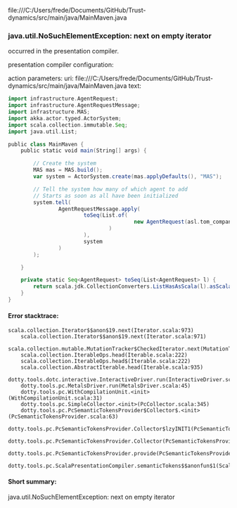 file:///C:/Users/frede/Documents/GitHub/Trust-dynamics/src/main/java/MainMaven.java
### java.util.NoSuchElementException: next on empty iterator

occurred in the presentation compiler.

presentation compiler configuration:


action parameters:
uri: file:///C:/Users/frede/Documents/GitHub/Trust-dynamics/src/main/java/MainMaven.java
text:
```scala
import infrastructure.AgentRequest;
import infrastructure.AgentRequestMessage;
import infrastructure.MAS;
import akka.actor.typed.ActorSystem;
import scala.collection.immutable.Seq;
import java.util.List;

public class MainMaven {
    public static void main(String[] args) {

        // Create the system
        MAS mas = MAS.build();
        var system = ActorSystem.create(mas.applyDefaults(), "MAS");

        // Tell the system how many of which agent to add
        // Starts as soon as all have been initialized
        system.tell(
                AgentRequestMessage.apply(
                        toSeq(List.of(
                                        new AgentRequest(asl.tom_companion.create(), "tom", 1)
                                )
                        ),
                        system
                )
        );

    }

    private static Seq<AgentRequest> toSeq(List<AgentRequest> l) {
        return scala.jdk.CollectionConverters.ListHasAsScala(l).asScala().toSeq();
    }
}

```



#### Error stacktrace:

```
scala.collection.Iterator$$anon$19.next(Iterator.scala:973)
	scala.collection.Iterator$$anon$19.next(Iterator.scala:971)
	scala.collection.mutable.MutationTracker$CheckedIterator.next(MutationTracker.scala:76)
	scala.collection.IterableOps.head(Iterable.scala:222)
	scala.collection.IterableOps.head$(Iterable.scala:222)
	scala.collection.AbstractIterable.head(Iterable.scala:935)
	dotty.tools.dotc.interactive.InteractiveDriver.run(InteractiveDriver.scala:164)
	dotty.tools.pc.MetalsDriver.run(MetalsDriver.scala:45)
	dotty.tools.pc.WithCompilationUnit.<init>(WithCompilationUnit.scala:31)
	dotty.tools.pc.SimpleCollector.<init>(PcCollector.scala:345)
	dotty.tools.pc.PcSemanticTokensProvider$Collector$.<init>(PcSemanticTokensProvider.scala:63)
	dotty.tools.pc.PcSemanticTokensProvider.Collector$lzyINIT1(PcSemanticTokensProvider.scala:63)
	dotty.tools.pc.PcSemanticTokensProvider.Collector(PcSemanticTokensProvider.scala:63)
	dotty.tools.pc.PcSemanticTokensProvider.provide(PcSemanticTokensProvider.scala:88)
	dotty.tools.pc.ScalaPresentationCompiler.semanticTokens$$anonfun$1(ScalaPresentationCompiler.scala:109)
```
#### Short summary: 

java.util.NoSuchElementException: next on empty iterator